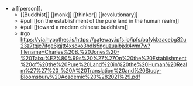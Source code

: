 - a [[person]].
  - [[Buddhist]] [[monk]] [[thinker]] [[revolutionary]]
  - #pull [[on the establishment of the pure land in the human realm]]
  - #pull [[toward a modern chinese buddhism]]
  - #go https://via.hypothes.is/https://gateway.ipfs.io/ipfs/bafykbzacebg32u23z7tgjc7ifge6jqjtt4xsoko3hdls5nguzualbjxk4wm7w?filename=Charles%20B.%20Jones%20-%20Taixu%E2%80%99s%20%27%27On%20the%20Establishment%20of%20the%20Pure%20Land%20in%20the%20Human%20Realm%27%27%20_%20A%20Translation%20and%20Study-Bloomsbury%20Academic%20%282021%29.pdf
